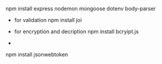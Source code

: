 npm install express nodemon mongoose dotenv body-parser

* for validation
npm install joi 

* for encryption and decription
npm install bcryipt.js

* 
npm install jsonwebtoken